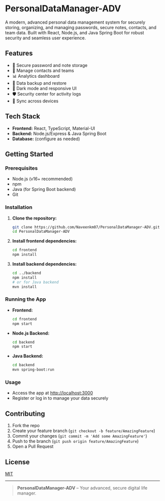 # PersonalDataManager-ADV

A modern, advanced personal data management system for securely storing, organizing, and managing passwords, secure notes, contacts, and team data. Built with React, Node.js, and Java Spring Boot for robust security and seamless user experience.

## Features
- 🔐 Secure password and note storage
- 📝 Manage contacts and teams
- 📊 Analytics dashboard
- 🔄 Data backup and restore
- 🌙 Dark mode and responsive UI
- 🛡️ Security center for activity logs
- 🔗 Sync across devices

## Tech Stack
- **Frontend:** React, TypeScript, Material-UI
- **Backend:** Node.js/Express & Java Spring Boot
- **Database:** (configure as needed)

## Getting Started

### Prerequisites
- Node.js (v16+ recommended)
- npm
- Java (for Spring Boot backend)
- Git

### Installation
1. **Clone the repository:**
   ```sh
   git clone https://github.com/Naveenkm07/PersonalDataManager-ADV.git
   cd PersonalDataManager-ADV
   ```
2. **Install frontend dependencies:**
   ```sh
   cd frontend
   npm install
   ```
3. **Install backend dependencies:**
   ```sh
   cd ../backend
   npm install
   # or for Java backend
   mvn install
   ```

### Running the App
- **Frontend:**
  ```sh
  cd frontend
  npm start
  ```
- **Node.js Backend:**
  ```sh
  cd backend
  npm start
  ```
- **Java Backend:**
  ```sh
  cd backend
  mvn spring-boot:run
  ```

### Usage
- Access the app at [http://localhost:3000](http://localhost:3000)
- Register or log in to manage your data securely

## Contributing
1. Fork the repo
2. Create your feature branch (`git checkout -b feature/AmazingFeature`)
3. Commit your changes (`git commit -m 'Add some AmazingFeature'`)
4. Push to the branch (`git push origin feature/AmazingFeature`)
5. Open a Pull Request

## License
[MIT](LICENSE)

---

> **PersonalDataManager-ADV** – Your advanced, secure digital life manager.

